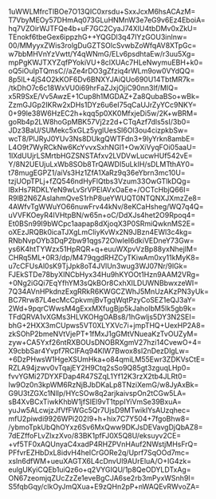 1uWWLMfrcTlBOe7O13QIC0xrsdu+SxxJcxM6hsACAzM=
T7VbyMEOy57DHmAq073GLuHNMnW3e7eG9v6Ez4EboiA=
hq7VZOirWJTFQe4b+uF7GC2CyaJ74XIU4tbDMv0xZkU=
TEnokf6tbeGex6ippzhG++YQGDl3q47IYzGOU3inlnw=
00/MMyyxZWis3rolgDuGZTSOlcSvwbZoWfqAV8XTpGc=
w7bbMHVnYzVwtt/Y4qWNmG/ELv6psdhtaEw/r3uu5Xg=
mpPgKWJTXYZqfPYokiVU+8clXUAc7HLeNwymuEBH+k0=
oQ5iOuIpTQmsC//aZe4rDO3gZfziq4rWLm9ow0VYdQQ=
8p5lL+4jS4O2kKOF6Dv6BNXYJAiQUo690U14TbtMR7k=
/tkDhO7c6c18WxVU0i69hrFaZJxjOjiC90nn3If/MIQ=
x5R9SxE/Vv5AwzE+1Cup8h1MGDAZ+Za8QubaBSo+wBk=
ZzmGJGp2IKRw2xDHs1DYz6u6eI75qCaUJrZyYCc9NKY=
0+99le38W6HzEC2h+kqq5p0XK0MfxjeDi5w/2K+wBRM=
goRb4p2LW8hoGpMBK57Vj2z2d+CTqAzf7dls5sI/3b0=
JDz3BaU/SUMekc5xGLz5yglUesSl6Ol3ou4cizpkbSw=
wcT8/PlJRyJ0YUv3Ns8DUkgQWTFdn3+9lyYrkn8ambE=
L4O9t7WyRCkNw6KcYvvxSxhNGI1+OwXiVyqFOi05aaU=
1lXdUUjrLSMrtbHGZSNSTAfxv2LVDVwLucwHUf542vE=
Y/8N2UEUjuLxWb8SOb8TrQAWDI5uLkIH/sDLMTthAY0=
t78mugEGPZ1/aiVs3Hz1ZfA1XaRz9q36eYbrn3mc10U=
tzjUOpTPLj+fZQ546ndHyFlQtbs3Vzum33OwGTlkDQg=
lBxHs7RDKLYeN9wLvSrVPElAVxOaEe+/OCTcHbjQ66I=
R9lB2N6ZAslahmQveS1rhP8ueYWUQT0NTQNXJXmzZe8=
4AWfvTgWWuYO66nuwFrv44kNv/8eKCaHsheg/WQ7q4Q=
uVVFKOeyR4IVHtpBN/w65n+oC/DdXJs4het2O9Rpoq4=
Et0BSn99I9bWCpc1aapap8dXjoqX3P0SRmiQwknMS2E=
oXEzJRQBk0icaTJXgLmCliyKvWx2N9JBzn4EWl3c4kg=
RNbNvpOYb3DqP2bw91qgs72OlwleI6dkiVEDneY73Gw=
ys6K4htTYWzx51HpRQR+q+euuWXpvVzBp88yxNhejlM=
CHRq5ML+0R3/dp/M479qgdRHZCyTKiwAm0xy11kMyK8=
u7cCFUsAl0sK9TjJpk8oT4JVlUn3wug3WJ07Nr/9lGk=
FJEkSTDe78byXINCbHyx34Hu9hKYOOt1Hzn9AAM2VRg=
+0Ng2iGQi7EqYfhYM3sQkBOr8CxhXILDUWNBbwxzeWI=
7Q34AVnHPkdnzExgRRkR6KWGCZWhJ5MnUzAKzPN3yUk=
BC7Rrw87L4ecMcCpkvmjBvTgqWqtPzyCoSEZ1eQJ3aY=
2Wd+9pqrCWwsM4gExxMXfugBjp5kJahoIbM5lk5gb9k=
TFdQRVA1vXGMs3HLVKOHgOABs8/1hGwljs5DY3N2SEI=
bhG+2HXX3mCUpws5VT0XLYXVc7i+jmpTHQ+UexHP2A8=
zkSOhP2bmeNVtVjePT+1fMxJ1gGMtVNueaKzTvOUZyM=
zyw+CA5Yxf26ntRXBOUsDNOBRXgmV27hzi14CvewO+4=
X9cbbSar4Yvpf7RCIFAq94KlW7Bwox8sI2nDezDlgLw=
+6DzPHwsW1HgeXSUmHka+o84qmiLM55Ewr3ZDKVsCtE=
RZLA94jzwv0vTqajEY2H9Ctq2sSo9Q85gt3zguqLHp0=
fvvYGMi27DYXFDap4R47SZqL1Yf12K3rzX2tb4JLRt0=
Iw9Oz0n3kpWM6RzNjBJbDKaLp8TNziXemG/w8JyAxBk=
G9U3tZGXc1NlIp/HYcSOw8q2arjkaivspOn2tCGw5LA=
sB4XvBCxTiwkKhbW1jfSIEl9vT1tppIYiVmSe39BxuA=
yuJw5ALcwjzJfVfFWGc5Qr7UjsD9MTwikIYsAUzqhec=
mfU2piwdi9926WPi202I9+h+hix7C7Y504+7fgoBhw8=
/ybmoTpkUbQhOYxz6Sv6MxQww9DKJsDEVavgDjQbAZ8=
7dEZffoFLvZlxzXvo/83BK1pfFJ0X5Q8U/eksuyv2CE=
+vf5TF0xAQUnyaC4xadP4RHZPVnHAuf2NWstjMHsFrQ=
PFfvrEZHbDxL8idvH4heICrGORe2q/Uprf7SqOOd7mc=
xsIn6dfWM+ueuXAGTX6L4cDnvUl9AUrEluA/O+IG4zk=
eulgUKyiCQEb1uiQz6o+q2VYGIQU/1p8QeODYLDTxAg=
ON67zeomjqZUcZzZe1eveBgCJA6se2rb3mPyxWSnh9I=
S5fqbGqy/clkOyJmQXua+E9zQHn2pP+nWAQEvRWvoZA=

